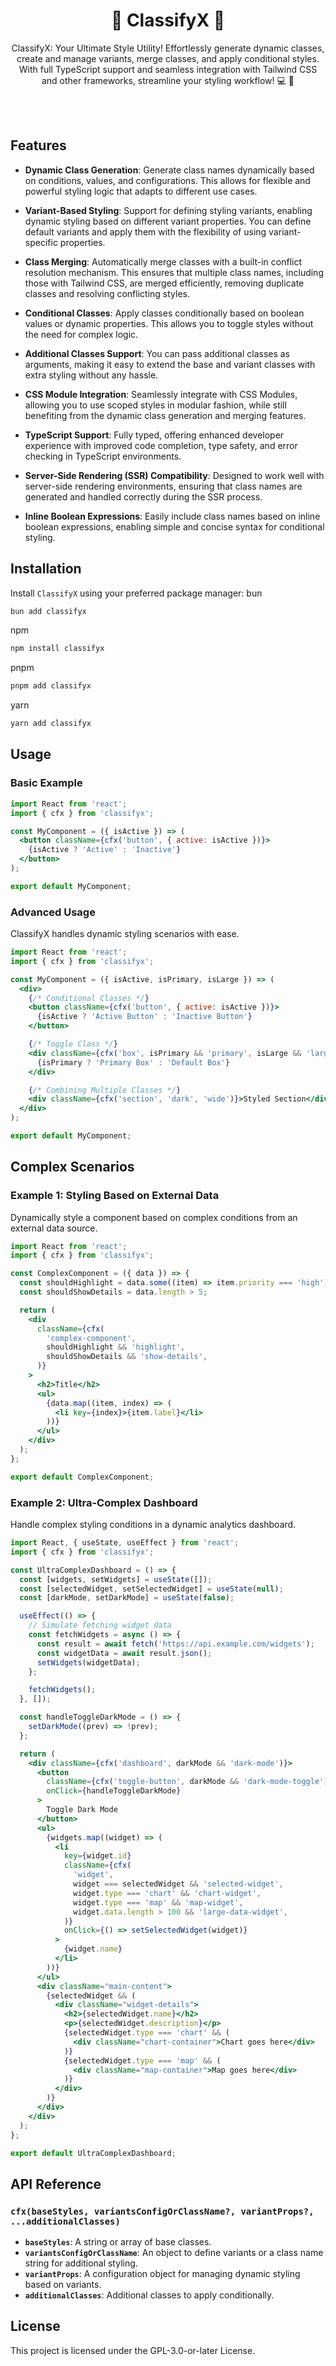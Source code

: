 <h1 align="center">🎨 ClassifyX 🎨</h1>

<p align="center">
ClassifyX: Your Ultimate Style Utility! Effortlessly generate dynamic classes, create and manage variants, merge classes, and apply conditional styles. With full TypeScript support and seamless integration with Tailwind CSS and other frameworks, streamline your styling workflow! 💻 🚀
</p>

<br> <br>

## Features

- **Dynamic Class Generation**: Generate class names dynamically based on conditions, values, and configurations. This allows for flexible and powerful styling logic that adapts to different use cases.

- **Variant-Based Styling**: Support for defining styling variants, enabling dynamic styling based on different variant properties. You can define default variants and apply them with the flexibility of using variant-specific properties.

- **Class Merging**: Automatically merge classes with a built-in conflict resolution mechanism. This ensures that multiple class names, including those with Tailwind CSS, are merged efficiently, removing duplicate classes and resolving conflicting styles.

- **Conditional Classes**: Apply classes conditionally based on boolean values or dynamic properties. This allows you to toggle styles without the need for complex logic.

- **Additional Classes Support**: You can pass additional classes as arguments, making it easy to extend the base and variant classes with extra styling without any hassle.

- **CSS Module Integration**: Seamlessly integrate with CSS Modules, allowing you to use scoped styles in modular fashion, while still benefiting from the dynamic class generation and merging features.

- **TypeScript Support**: Fully typed, offering enhanced developer experience with improved code completion, type safety, and error checking in TypeScript environments.

- **Server-Side Rendering (SSR) Compatibility**: Designed to work well with server-side rendering environments, ensuring that class names are generated and handled correctly during the SSR process.

- **Inline Boolean Expressions**: Easily include class names based on inline boolean expressions, enabling simple and concise syntax for conditional styling.

## Installation

Install `ClassifyX` using your preferred package manager:
bun

```bash
bun add classifyx
```

npm

```bash
npm install classifyx
```

pnpm

```bash
pnpm add classifyx
```

yarn

```bash
yarn add classifyx
```

## Usage

### Basic Example

```jsx
import React from 'react';
import { cfx } from 'classifyx';

const MyComponent = ({ isActive }) => (
  <button className={cfx('button', { active: isActive })}>
    {isActive ? 'Active' : 'Inactive'}
  </button>
);

export default MyComponent;
```

### Advanced Usage

ClassifyX handles dynamic styling scenarios with ease.

```jsx
import React from 'react';
import { cfx } from 'classifyx';

const MyComponent = ({ isActive, isPrimary, isLarge }) => (
  <div>
    {/* Conditional Classes */}
    <button className={cfx('button', { active: isActive })}>
      {isActive ? 'Active Button' : 'Inactive Button'}
    </button>

    {/* Toggle Class */}
    <div className={cfx('box', isPrimary && 'primary', isLarge && 'large')}>
      {isPrimary ? 'Primary Box' : 'Default Box'}
    </div>

    {/* Combining Multiple Classes */}
    <div className={cfx('section', 'dark', 'wide')}>Styled Section</div>
  </div>
);

export default MyComponent;
```

## Complex Scenarios

### Example 1: Styling Based on External Data

Dynamically style a component based on complex conditions from an external data source.

```jsx
import React from 'react';
import { cfx } from 'classifyx';

const ComplexComponent = ({ data }) => {
  const shouldHighlight = data.some((item) => item.priority === 'high');
  const shouldShowDetails = data.length > 5;

  return (
    <div
      className={cfx(
        'complex-component',
        shouldHighlight && 'highlight',
        shouldShowDetails && 'show-details',
      )}
    >
      <h2>Title</h2>
      <ul>
        {data.map((item, index) => (
          <li key={index}>{item.label}</li>
        ))}
      </ul>
    </div>
  );
};

export default ComplexComponent;
```

### Example 2: Ultra-Complex Dashboard

Handle complex styling conditions in a dynamic analytics dashboard.

```jsx
import React, { useState, useEffect } from 'react';
import { cfx } from 'classifyx';

const UltraComplexDashboard = () => {
  const [widgets, setWidgets] = useState([]);
  const [selectedWidget, setSelectedWidget] = useState(null);
  const [darkMode, setDarkMode] = useState(false);

  useEffect(() => {
    // Simulate fetching widget data
    const fetchWidgets = async () => {
      const result = await fetch('https://api.example.com/widgets');
      const widgetData = await result.json();
      setWidgets(widgetData);
    };

    fetchWidgets();
  }, []);

  const handleToggleDarkMode = () => {
    setDarkMode((prev) => !prev);
  };

  return (
    <div className={cfx('dashboard', darkMode && 'dark-mode')}>
      <button
        className={cfx('toggle-button', darkMode && 'dark-mode-toggle')}
        onClick={handleToggleDarkMode}
      >
        Toggle Dark Mode
      </button>
      <ul>
        {widgets.map((widget) => (
          <li
            key={widget.id}
            className={cfx(
              'widget',
              widget === selectedWidget && 'selected-widget',
              widget.type === 'chart' && 'chart-widget',
              widget.type === 'map' && 'map-widget',
              widget.data.length > 100 && 'large-data-widget',
            )}
            onClick={() => setSelectedWidget(widget)}
          >
            {widget.name}
          </li>
        ))}
      </ul>
      <div className="main-content">
        {selectedWidget && (
          <div className="widget-details">
            <h2>{selectedWidget.name}</h2>
            <p>{selectedWidget.description}</p>
            {selectedWidget.type === 'chart' && (
              <div className="chart-container">Chart goes here</div>
            )}
            {selectedWidget.type === 'map' && (
              <div className="map-container">Map goes here</div>
            )}
          </div>
        )}
      </div>
    </div>
  );
};

export default UltraComplexDashboard;
```

## API Reference

### `cfx(baseStyles, variantsConfigOrClassName?, variantProps?, ...additionalClasses)`

- **`baseStyles`**: A string or array of base classes.
- **`variantsConfigOrClassName`**: An object to define variants or a class name string for additional styling.
- **`variantProps`**: A configuration object for managing dynamic styling based on variants.
- **`additionalClasses`**: Additional classes to apply conditionally.

## License

This project is licensed under the GPL-3.0-or-later License.
